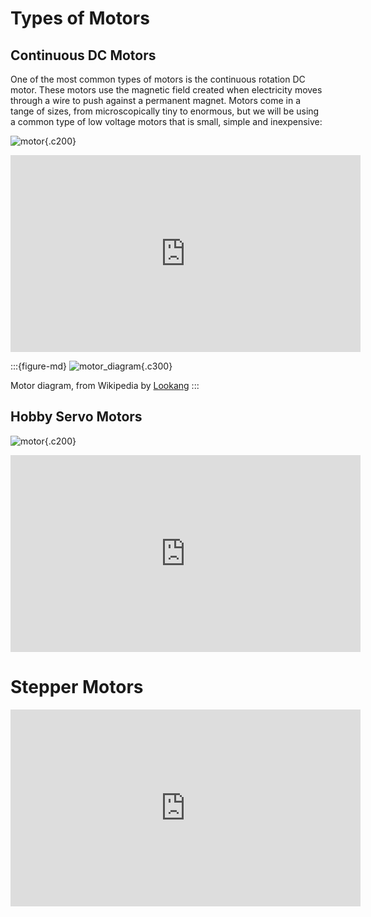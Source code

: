 
# Types of Motors

## Continuous DC Motors

One of the most common types of motors is the continuous rotation DC motor. These motors use the magnetic field created when electricity moves through a wire to push against a permanent magnet. Motors come in a tange of sizes, from microscopically tiny to enormous, but we will be using a common type of low voltage motors that is small, simple and inexpensive: 

![motor](https://images.jointheleague.org/motors/small_dc_motor.png){.c200}

<iframe width="560" height="315" src="https://www.youtube.com/embed/GQatiB-JHdI?si=U-8nnhc32NCSErfj" title="YouTube video player" frameborder="0" allow="accelerometer; autoplay; clipboard-write; encrypted-media; gyroscope; picture-in-picture; web-share" referrerpolicy="strict-origin-when-cross-origin" allowfullscreen></iframe>

:::{figure-md}
![motor_diagram](https://upload.wikimedia.org/wikipedia/commons/7/73/Ejs_Open_Source_Direct_Current_Electrical_Motor_Model_Java_Applet_%28_DC_Motor_%29_80_degree_split_ring.gif){.c300}

Motor diagram, from Wikipedia by [Lookang](http:/commons.wikimedia.org/w/index.php?title=User:Lookang&action=edit&redlink=1) 
:::

## Hobby Servo Motors

![motor](https://images.jointheleague.org/motors/hobby_servo.png){.c200}

<iframe width="560" height="315" src="https://www.youtube.com/embed/xB_4KB72res?si=U_3K69sjkFg1TIGI" title="YouTube video player" frameborder="0" allow="accelerometer; autoplay; clipboard-write; encrypted-media; gyroscope; picture-in-picture; web-share" referrerpolicy="strict-origin-when-cross-origin" allowfullscreen></iframe>

# Stepper Motors

<iframe width="560" height="315" src="https://www.youtube.com/embed/09Mpkjcr0bo?si=bpWG_u25pt-ZeTkU" title="YouTube video player" frameborder="0" allow="accelerometer; autoplay; clipboard-write; encrypted-media; gyroscope; picture-in-picture; web-share" referrerpolicy="strict-origin-when-cross-origin" allowfullscreen></iframe>